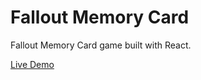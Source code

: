 # Fallout Memory Card

Fallout Memory Card game built with React.

<a href='https://falloutmemorycard.netlify.app/'>Live Demo</a>
